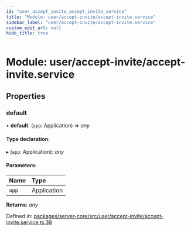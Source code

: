 ```yaml
---
id: "user_accept_invite_accept_invite_service"
title: "Module: user/accept-invite/accept-invite.service"
sidebar_label: "user/accept-invite/accept-invite.service"
custom_edit_url: null
hide_title: true
---
```


# Module: user/accept-invite/accept-invite.service

## Properties

### default

• **default**: (`app`: Application) => *any*

#### Type declaration:

▸ (`app`: Application): *any*

#### Parameters:

Name | Type |
:------ | :------ |
`app` | Application |

**Returns:** *any*

Defined in: [packages/server-core/src/user/accept-invite/accept-invite.service.ts:39](https://github.com/xr3ngine/xr3ngine/blob/716a06460/packages/server-core/src/user/accept-invite/accept-invite.service.ts#L39)
